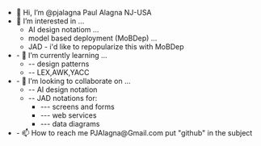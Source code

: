 

<!---
pjalagna/pjalagna is a ✨ special ✨ repository because its `README.md` (this file) appears on your GitHub profile.
You can click the Preview link to take a look at your changes.
--->
<ul>
    <li> 👋 Hi, I’m @pjalagna Paul Alagna NJ-USA
    <li> 👀 I’m interested in ...
    <ul> 
        <li> AI design notatiom ...
        <li> model based deployment (MoBDep) ...
        <li> JAD - i'd like to repopularize this with MoBDep
    </ul>
    <li> - 🌱 I’m currently learning ... 
    <ul>
        <li> -- design patterns 
        <li> -- LEX,AWK,YACC 
    </ul>
    <li> - 💞️ I’m looking to collaborate on ... 
    <ul>
        <li> -- AI design notation 
        <li> -- JAD notations for: 
        <ul>
            <li> --- screens and forms 
            <li> --- web services 
            <li> --- data diagrams 
        </ul>
    </ul>
    <li> - 📫 How to reach me PJAlagna@Gmail.com put "github" in the subject
</ul>
